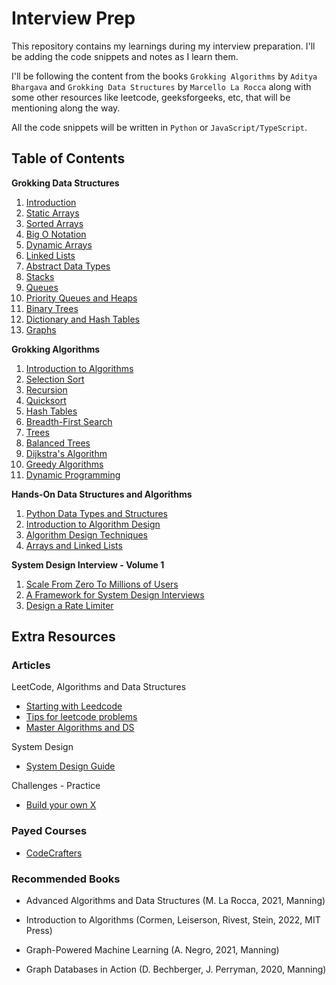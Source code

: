 # Interview Prep

This repository contains my learnings during my interview preparation. I'll be adding the code snippets and notes as I learn them.

I'll be following the content from the books `Grokking Algorithms` by `Aditya Bhargava` and `Grokking Data Structures` by `Marcello La Rocca` along with some other resources like leetcode, geeksforgeeks, etc, that will be mentioning along the way.

All the code snippets will be written in `Python` or `JavaScript/TypeScript`.

## Table of Contents

**Grokking Data Structures**

1. [Introduction](./grokking-data-structures/01-ds-introduction/README.md)
2. [Static Arrays](./grokking-data-structures/02-static-arrays/README.md)
3. [Sorted Arrays](./grokking-data-structures/03-sorted-arrays/README.md)
4. [Big O Notation](./grokking-data-structures/04-big-o-notation/README.md)
5. [Dynamic Arrays](./grokking-data-structures/05-dynamic-arrays/README.md)
6. [Linked Lists](./grokking-data-structures/06-linked-lists/README.md)
7. [Abstract Data Types](./grokking-data-structures/07-abstract-data-types/README.md)
8. [Stacks](./grokking-data-structures/08-stacks/README.md)
9. [Queues](./grokking-data-structures/09-queues/README.md)
10. [Priority Queues and Heaps](./grokking-data-structures/10-priority-queues-heaps/README.md)
11. [Binary Trees](./grokking-data-structures/11-binary-trees/README.md)
12. [Dictionary and Hash Tables](./grokking-data-structures/12-dict-hash-tables/README.md)
13. [Graphs](./grokking-data-structures/13-graphs/README.md)

**Grokking Algorithms**

1. [Introduction to Algorithms](./grokking-algorithms/01-introduction-to-algorithms/README.md)
2. [Selection Sort](./grokking-algorithms/02-selection-sort/README.md)
3. [Recursion](./grokking-algorithms/03-recursion/README.md)
4. [Quicksort](./grokking-algorithms/04-quicksort/README.md)
5. [Hash Tables](./grokking-algorithms/05-hash-tables/README.md)
6. [Breadth-First Search](./grokking-algorithms/06-breadth-first-search/README.md)
7. [Trees](./grokking-algorithms/07-trees/README.md)
8. [Balanced Trees](./grokking-algorithms/08-balanced-trees/README.md)
9. [Dijkstra's Algorithm](./grokking-algorithms/09-dijkstra-algorithm/README.md)
10. [Greedy Algorithms](./grokking-algorithms/10-greedy-algo/README.md)
11. [Dynamic Programming](./grokking-algorithms/11-dynamic-programming/README.md)

**Hands-On Data Structures and Algorithms**

1. [Python Data Types and Structures](./hands-on-ds-algo/01-python-dt/README.md)
2. [Introduction to Algorithm Design](./hands-on-ds-algo/02-intro-algo-design/README.md)
3. [Algorithm Design Techniques](./hands-on-ds-algo/03-algo-design-techniques/README.md)
4. [Arrays and Linked Lists](./hands-on-ds-algo/04-arrays-linked-lists/README.md)

**System Design Interview - Volume 1**

1. [Scale From Zero To Millions of Users](./system-design-interview-vol-1/01-chapter/README.md)
2. [A Framework for System Design Interviews](./system-design-interview-vol-1/03-chapter/README.md)
3. [Design a Rate Limiter](./system-design-interview-vol-1/04-chapter/README.md)

## Extra Resources

### Articles

LeetCode, Algorithms and Data Structures

- [Starting with Leedcode](https://medium.com/algomaster-io/how-to-start-leetcode-in-2025-as-a-beginner-5306b44e42f9)
- [Tips for leetcode problems](https://medium.com/algomaster-io/leetcode-was-hard-until-i-learned-these-15-patterns-19d15f6d71f1)
- [Master Algorithms and DS](https://medium.com/algomaster-io/how-i-mastered-data-structures-and-algorithms-eb8c5273c56d)

System Design

- [System Design Guide](https://medium.com/algomaster-io/a-step-by-step-guide-to-system-design-interviews-a11fdc522d0d)

Challenges - Practice

- [Build your own X](https://github.com/codecrafters-io/build-your-own-x)

### Payed Courses

- [CodeCrafters](https://codecrafters.io/)

### Recommended Books

- Advanced Algorithms and Data Structures (M. La Rocca, 2021, Manning)

- Introduction to Algorithms (Cormen, Leiserson, Rivest, Stein, 2022, MIT Press)

- Graph-Powered Machine Learning (A. Negro, 2021, Manning)

- Graph Databases in Action (D. Bechberger, J. Perryman, 2020, Manning)
